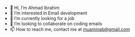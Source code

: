 - 👋 Hi, I’m Ahmad Ibrahim
- 👀 I’m interested in Email development
- 🌱 I’m currently looking for a job
- 💞️ I’m looking to collaborate on coding emails
- 📫 How to reach me, contact me at muaminab@gmail.com

<!---
ahmadibrah77/ahmadibrah77 is a ✨ special ✨ repository because its `README.md` (this file) appears on your GitHub profile.
You can click the Preview link to take a look at your changes.
--->
